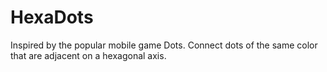 # HexaDots
Inspired by the popular mobile game Dots. Connect dots of the same color that are  adjacent on a hexagonal axis.
